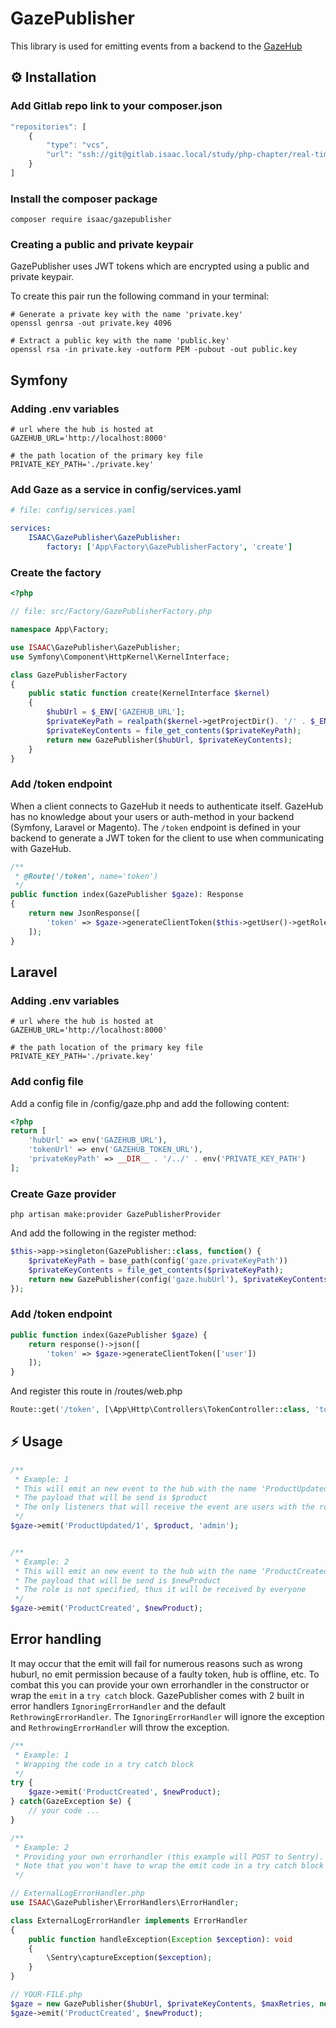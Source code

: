 # GazePublisher

This library is used for emitting events from a backend to the [GazeHub](https://gitlab.isaac.nl/study/php-chapter/real-time-ui-updates/gazehub)

## ⚙️ Installation

### Add Gitlab repo link to your composer.json
```js
"repositories": [
    {
        "type": "vcs",
        "url": "ssh://git@gitlab.isaac.local/study/php-chapter/real-time-ui-updates/gazepublisher.git"
    }
]
```

### Install the composer package
```shell
composer require isaac/gazepublisher
```

### Creating a public and private keypair

GazePublisher uses JWT tokens which are encrypted using a public and private keypair.

To create this pair run the following command in your terminal:

```shell
# Generate a private key with the name 'private.key'
openssl genrsa -out private.key 4096

# Extract a public key with the name 'public.key'
openssl rsa -in private.key -outform PEM -pubout -out public.key
```

## Symfony

### Adding .env variables
```dotenv
# url where the hub is hosted at
GAZEHUB_URL='http://localhost:8000'

# the path location of the primary key file
PRIVATE_KEY_PATH='./private.key'
```

### Add Gaze as a service in config/services.yaml

```yaml
# file: config/services.yaml

services:
    ISAAC\GazePublisher\GazePublisher:
        factory: ['App\Factory\GazePublisherFactory', 'create']
```

### Create the factory
```php
<?php

// file: src/Factory/GazePublisherFactory.php

namespace App\Factory;

use ISAAC\GazePublisher\GazePublisher;
use Symfony\Component\HttpKernel\KernelInterface;

class GazePublisherFactory
{​​​​​
    public static function create(KernelInterface $kernel)
    {​​​​​
        $hubUrl = $_ENV['GAZEHUB_URL'];
        $privateKeyPath = realpath($kernel->getProjectDir(). '/' . $_ENV['PRIVATE_KEY_PATH']);
        $privateKeyContents = file_get_contents($privateKeyPath);
        return new GazePublisher($hubUrl, $privateKeyContents);
    }​​​​​
}​​​​​
```

### Add **/token** endpoint

When a client connects to GazeHub it needs to authenticate itself. GazeHub has no knowledge about your users or auth-method in your backend (Symfony, Laravel or Magento). The `/token` endpoint is defined in your backend to generate a JWT token for the client to use when communicating with GazeHub.

```php
/**
 * @Route('/token', name='token')
 */
public function index(GazePublisher $gaze): Response
{
    return new JsonResponse([
        'token' => $gaze->generateClientToken($this->getUser()->getRoles())
    ]);
}
```

## Laravel

### Adding .env variables
```dotenv
# url where the hub is hosted at
GAZEHUB_URL='http://localhost:8000'

# the path location of the primary key file
PRIVATE_KEY_PATH='./private.key'
```

### Add config file
Add a config file in /config/gaze.php and add the following content:
```php
<?php
return [
    'hubUrl' => env('GAZEHUB_URL'),
    'tokenUrl' => env('GAZEHUB_TOKEN_URL'),
    'privateKeyPath' => __DIR__ . '/../' . env('PRIVATE_KEY_PATH')
];
```

### Create Gaze provider
```shell script
php artisan make:provider GazePublisherProvider
```

And add the following in the register method:
```php
$this->app->singleton(GazePublisher::class, function() {
    $privateKeyPath = base_path(config('gaze.privateKeyPath'))
    $privateKeyContents = file_get_contents($privateKeyPath);
    return new GazePublisher(config('gaze.hubUrl'), $privateKeyContents);
});
```

### Add **/token** endpoint
```php
public function index(GazePublisher $gaze) {
    return response()->json([
        'token' => $gaze->generateClientToken(['user'])
    ]);
}
```

And register this route in /routes/web.php
```php
Route::get('/token', [\App\Http\Controllers\TokenController::class, 'token']);
```

## ⚡️ Usage

```php
/**
 * Example: 1
 * This will emit an new event to the hub with the name 'ProductUpdated/1'
 * The payload that will be send is $product
 * The only listeners that will receive the event are users with the role 'admin'
 */
$gaze->emit('ProductUpdated/1', $product, 'admin');


/**
 * Example: 2
 * This will emit an new event to the hub with the name 'ProductCreated'
 * The payload that will be send is $newProduct
 * The role is not specified, thus it will be received by everyone
 */
$gaze->emit('ProductCreated', $newProduct);
```

## Error handling

It may occur that the emit will fail for numerous reasons such as wrong huburl, no emit permission because of a faulty token, hub is offline, etc. To combat this you can provide your own errorhandler in the constructor or wrap the `emit` in a `try catch` block. GazePublisher comes with 2 built in error handlers `IgnoringErrorHandler` and the default `RethrowingErrorHandler`. The `IgnoringErrorHandler` will ignore the exception and `RethrowingErrorHandler` will throw the exception.

```php
/**
 * Example: 1
 * Wrapping the code in a try catch block
 */
try {
    $gaze->emit('ProductCreated', $newProduct);
} catch(GazeException $e) {
    // your code ...
}

/**
 * Example: 2
 * Providing your own errorhandler (this example will POST to Sentry).
 * Note that you won't have to wrap the emit code in a try catch block anymore
 */

// ExternalLogErrorHandler.php
use ISAAC\GazePublisher\ErrorHandlers\ErrorHandler;

class ExternalLogErrorHandler implements ErrorHandler
{
    public function handleException(Exception $exception): void
    {
        \Sentry\captureException($exception);
    }
}

// YOUR-FILE.php
$gaze = new GazePublisher($hubUrl, $privateKeyContents, $maxRetries, new ExternalLogErrorHandler());
$gaze->emit('ProductCreated', $newProduct);

```
